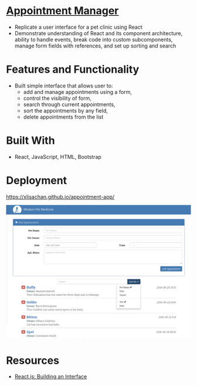 # <a href="https://xlisachan.github.io/appointment-app/">Appointment Manager</a>
* Replicate a user interface for a pet clinic using React
* Demonstrate understanding of React and its component architecture, ability to handle events, break code into custom subcomponents, manage form fields with references, and set up sorting and search

# Features and Functionality
* Built simple interface that allows user to:<br/>
	- add and manage appointments using a form, <br/>
	- control the visibility of form, <br/>
	- search through current appointments, <br/>
	- sort the appointments by any field, <br/>
	- delete appointments from the list <br/>

# Built With
* React, JavaScript, HTML, Bootstrap

# Deployment
<a href="https://xlisachan.github.io/appointment-app/">https://xlisachan.github.io/appointment-app/</a>

<img src="https://raw.githubusercontent.com/xlisachan/appointment-app/master/public/WisdomPetMedicine-Screenshot.png">

# Resources
* <a href="https://www.lynda.com/React-js-tutorials/Overview-project/495271/511718-4.html?org=strayer.edu">React.js: Building an Interface</a>
